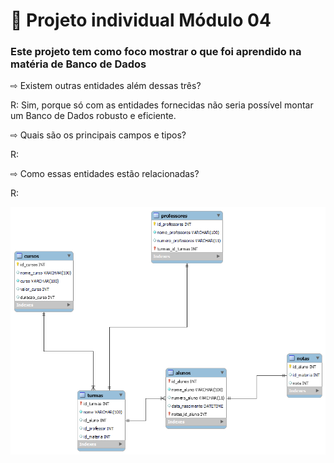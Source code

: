# 🚀 Projeto individual Módulo 04

### Este projeto tem como foco mostrar o que foi aprendido na matéria de Banco de Dados




        
⇨ Existem outras entidades além dessas três?


R: Sim, porque só com as entidades fornecidas não seria possível montar um Banco de Dados robusto e eficiente. 


⇨ Quais são os principais campos e tipos?


R:


⇨ Como essas entidades estão relacionadas?


R:

<img src="./img/individual.png">